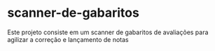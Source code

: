 # scanner-de-gabaritos
Este projeto consiste em um scanner de gabaritos de avaliações para agilizar a correção e lançamento de notas
